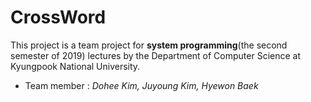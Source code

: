 # CrossWord

This project is a team project for **system programming**(the second semester of 2019) lectures by the Department of Computer Science at Kyungpook National University.

* Team member : *Dohee Kim, Juyoung Kim, Hyewon Baek*
